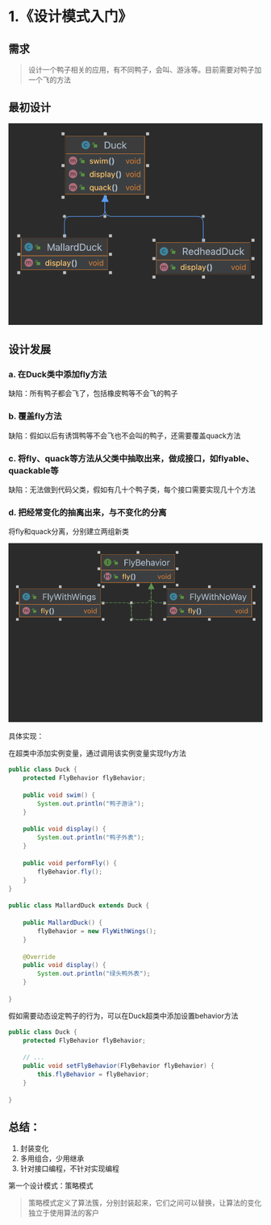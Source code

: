 # 1.《设计模式入门》

## 需求
> 设计一个鸭子相关的应用，有不同鸭子，会叫、游泳等。目前需要对鸭子加一个飞的方法

## 最初设计
![鸭子最初设计](src/main/resources/static/uml/DuckInit.png)

## 设计发展

### a. 在Duck类中添加fly方法

缺陷：所有鸭子都会飞了，包括橡皮鸭等不会飞的鸭子

### b. 覆盖fly方法

缺陷：假如以后有诱饵鸭等不会飞也不会叫的鸭子，还需要覆盖quack方法

### c. 将fly、quack等方法从父类中抽取出来，做成接口，如flyable、quackable等

缺陷：无法做到代码父类，假如有几十个鸭子类，每个接口需要实现几十个方法

### d. 把经常变化的抽离出来，与不变化的分离

将fly和quack分离，分别建立两组新类

![鸭子最初设计](src/main/resources/static/uml/FlyBehavior.png)

具体实现：

在超类中添加实例变量，通过调用该实例变量实现fly方法
```java
public class Duck {
    protected FlyBehavior flyBehavior;

    public void swim() {
        System.out.println("鸭子游泳");
    }

    public void display() {
        System.out.println("鸭子外表");
    }
    
    public void performFly() {
        flyBehavior.fly();
    }
}

public class MallardDuck extends Duck {

    public MallardDuck() {
        flyBehavior = new FlyWithWings();
    }

    @Override
    public void display() {
        System.out.println("绿头鸭外表");
    }

}
```

假如需要动态设定鸭子的行为，可以在Duck超类中添加设置behavior方法
```java
public class Duck {
    protected FlyBehavior flyBehavior;

    // ...
    public void setFlyBehavior(FlyBehavior flyBehavior) {
        this.flyBehavior = flyBehavior;
    }
    
}
```
## 总结：
1. 封装变化
2. 多用组合，少用继承
3. 针对接口编程，不针对实现编程

第一个设计模式：策略模式
> 策略模式定义了算法簇，分别封装起来，它们之间可以替换，让算法的变化独立于使用算法的客户

